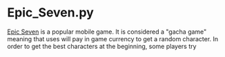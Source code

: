 # Epic_Seven.py

[Epic Seven](https://epic7.smilegatemegaport.com/world) is a popular mobile game. It is considered a "gacha game" meaning that uses will pay in game currency to get a random character. In order to get the best characters at the beginning, some players try 

